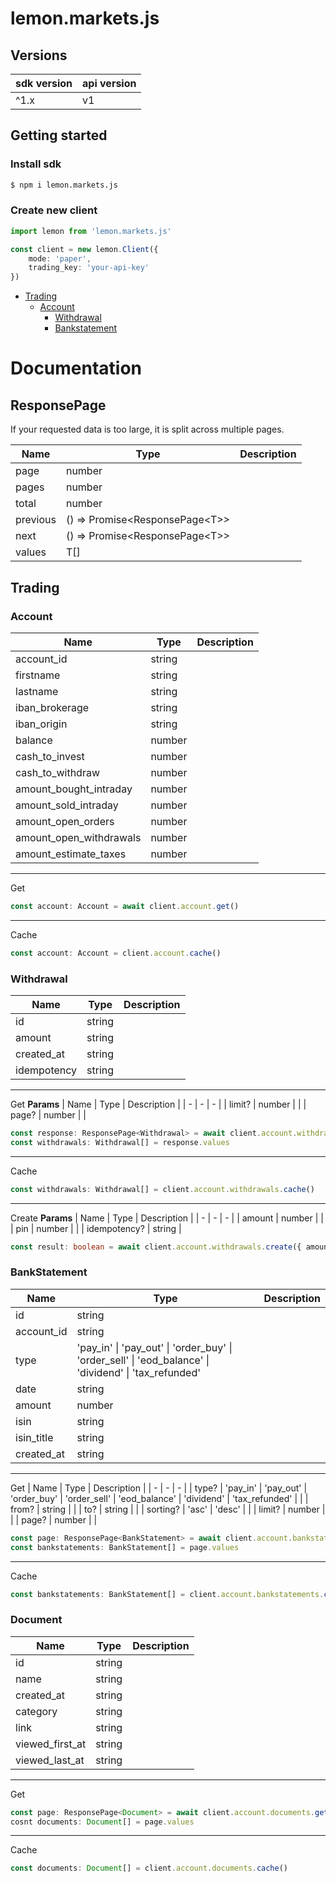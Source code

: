 # lemon.markets.js

## Versions
| sdk version | api version |
| - | - |
| ^1.x | v1 |

## Getting started

### Install sdk
```sh
$ npm i lemon.markets.js
```

### Create new client
```ts
import lemon from 'lemon.markets.js'

const client = new lemon.Client({
    mode: 'paper',
    trading_key: 'your-api-key'
})
```

* [Trading](#Trading)
    * [Account](#Account)
        * [Withdrawal](#Withdrawal)
        * [Bankstatement](#BankStatement)


# Documentation

## ResponsePage
If your requested data is too large, it is split across multiple pages.

| Name | Type | Description |
| - | - | - |
| page | number | |
| pages | number | |
| total | number | |
| previous | () => Promise\<ResponsePage\<T\>\> | |
| next | () => Promise\<ResponsePage\<T\>\> | |
| values | T[] | |

## Trading
### Account

| Name | Type | Description |
| - | - | - |
| account_id | string | |
| firstname | string | |
| lastname | string | |
| iban_brokerage | string | |
| iban_origin | string | |
| balance | number | |
| cash_to_invest | number | |
| cash_to_withdraw | number | |
| amount_bought_intraday | number | |
| amount_sold_intraday | number | |
| amount_open_orders | number | |
| amount_open_withdrawals | number | |
| amount_estimate_taxes | number | |

---

Get
```ts
const account: Account = await client.account.get()
```

---

Cache
```ts
const account: Account = client.account.cache()
```

### Withdrawal

| Name | Type | Description |
| - | - | - |
| id | string | |
| amount | string | |
| created_at | string | |
| idempotency | string | |

---
Get
<b>Params</b>
| Name | Type | Description |
| - | - | - |
| limit? | number | |
| page? | number | |

```ts
const response: ResponsePage<Withdrawal> = await client.account.withdrawals.get()
const withdrawals: Withdrawal[] = response.values
```

---

Cache
```ts
const withdrawals: Withdrawal[] = client.account.withdrawals.cache()
```

---

Create
<b>Params</b>
| Name | Type | Description |
| - | - | - |
| amount | number | |
| pin | number | |
| idempotency? | string |

```ts
const result: boolean = await client.account.withdrawals.create({ amount: 10, pin: 10 })
```

### BankStatement

| Name | Type | Description |
| - | - | - |
| id | string | |
| account_id | string | |
| type | 'pay_in' \| 'pay_out' \| 'order_buy' \| 'order_sell' \| 'eod_balance' \| 'dividend' \| 'tax_refunded' | |
| date | string | |
| amount | number | |
| isin | string | |
| isin_title | string | |
| created_at | string | |

---

Get
| Name | Type | Description |
| - | - | - |
| type? | 'pay_in' \| 'pay_out' \| 'order_buy' \| 'order_sell' \| 'eod_balance' \| 'dividend' \| 'tax_refunded' | |
| from? | string | |
| to? | string | |
| sorting? | 'asc' \| 'desc' | |
| limit? | number | |
| page? | number | |

```ts
const page: ResponsePage<BankStatement> = await client.account.bankstatements.get()
const bankstatements: BankStatement[] = page.values
```

---

Cache
```ts
const bankstatements: BankStatement[] = client.account.bankstatements.cache()
```

### Document

| Name | Type | Description |
| - | - | - |
| id | string | |
| name | string | |
| created_at | string | |
| category | string | |
| link | string | |
| viewed_first_at | string | |
| viewed_last_at | string | |

---

Get
```ts
const page: ResponsePage<Document> = await client.account.documents.get()
cosnt documents: Document[] = page.values
```

---

Cache
```ts
const documents: Document[] = client.account.documents.cache()
```
